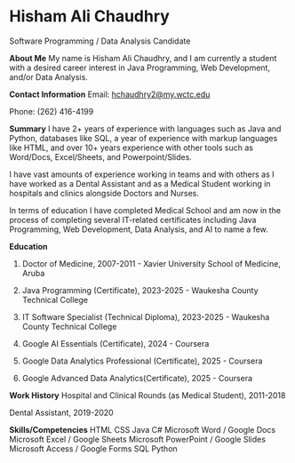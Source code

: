 <h1>Hisham Ali Chaudhry</h1>
<p>Software Programming / Data Analysis Candidate</p>

**About Me**
My name is Hisham Ali Chaudhry, and I am currently a student with a desired career interest in Java Programming, Web Development, and/or Data Analysis.

**Contact Information**
Email: hchaudhry2@my.wctc.edu

Phone: (262) 416-4199

**Summary**
I have 2+ years of experience with languages such as Java and Python, databases like SQL, a year of experience with markup languages like HTML, and over 10+ years experience with other tools such as Word/Docs, Excel/Sheets, and Powerpoint/Slides.

I have vast amounts of experience working in teams and with others as I have worked as a Dental Assistant and as a Medical Student working in hospitals and clinics alongside Doctors and Nurses.

In terms of education I have completed Medical School and am now in the process of completing several IT-related certificates including Java Programming, Web Development, Data Analysis, and AI to name a few.

**Education**
1. Doctor of Medicine, 2007-2011 - Xavier University School of Medicine, Aruba

2. Java Programming (Certificate), 2023-2025 - Waukesha County Technical College

3. IT Software Specialist (Technical Diploma), 2023-2025 - Waukesha County Technical College

4. Google AI Essentials (Certificate), 2024 - Coursera

5. Google Data Analytics Professional (Certificate), 2025 - Coursera

6. Google Advanced Data Analytics(Certificate), 2025 - Coursera

**Work History**
Hospital and Clinical Rounds (as Medical Student), 2011-2018

Dental Assistant, 2019-2020

**Skills/Competencies**
HTML
CSS
Java
C#
Microsoft Word / Google Docs
Microsoft Excel / Google Sheets
Microsoft PowerPoint / Google Slides
Microsoft Access / Google Forms
SQL
Python
